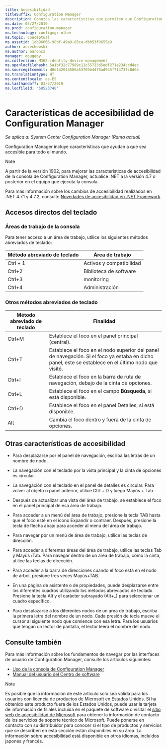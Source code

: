 ```yaml
---
title: Accesibilidad
titleSuffix: Configuration Manager
description: Conozca las características que permiten que Configuration Manager sea accesible para todo el mundo.
ms.date: 03/27/2019
ms.prod: configuration-manager
ms.technology: configmgr-other
ms.topic: conceptual
ms.assetid: 1cb96666-98bf-49a9-85ca-dbb53f0655e9
author: aczechowski
ms.author: aaroncz
manager: dougeby
ms.collection: M365-identity-device-management
ms.openlocfilehash: 5a1bf32c77989c11c55723d5edf271e234ccd4ec
ms.sourcegitcommit: d8d142044586a53709b4478ad945f714737c8d6e
ms.translationtype: HT
ms.contentlocale: es-ES
ms.lasthandoff: 03/27/2019
ms.locfileid: "58523748"
---
```

# <a name="accessibility-features-in-configuration-manager"></a>Características de accesibilidad de Configuration Manager

*Se aplica a: System Center Configuration Manager (Rama actual)*


Configuration Manager incluye características que ayudan a que sea accesible para todo el mundo.

> [!Note]  
> A partir de la versión 1902, para mejorar las características de accesibilidad de la consola de Configuration Manager, actualice .NET a la versión 4.7 o posterior en el equipo que ejecuta la consola. <!-- SCCMDocs-pr issue #3228 -->  
> 
> Para más información sobre los cambios de accesibilidad realizados en .NET 4.7.1 y 4.7.2, consulte [Novedades de accesibilidad en .NET Framework](https://docs.microsoft.com/dotnet/framework/whats-new/whats-new-in-accessibility).  



## <a name="keyboard-shortcuts"></a>Accesos directos del teclado

### <a name="console-workspaces"></a>Áreas de trabajo de la consola

Para tener acceso a un área de trabajo, utilice los siguientes métodos abreviados de teclado:  

|Método abreviado de teclado| Área de trabajo|
|--------|--------|  
|Ctrl + 1| Activos y compatibilidad|
|Ctrl+2|  Biblioteca de software|
|Ctrl+3|  monitoring|
|Ctrl+4|  Administración|


### <a name="other-keyboard-shortcuts"></a>Otros métodos abreviados de teclado

|Método abreviado de teclado|  Finalidad|
|--------|--------|  
|Ctrl+M|Establece el foco en el panel principal (central).|
|Ctrl+T|Establece el foco en el nodo superior del panel de navegación. Si el foco ya estaba en dicho panel, este se establece en el último nodo que visitó.|
|Ctrl+I|Establece el foco en la barra de ruta de navegación, debajo de la cinta de opciones.|
|Ctrl+L|Establece el foco en el campo **Búsqueda**, si está disponible.|
|Ctrl+D|Establece el foco en el panel Detalles, si está disponible.|
|Alt     |Cambia el foco dentro y fuera de la cinta de opciones.|



## <a name="other-accessibility-features"></a>Otras características de accesibilidad

- Para desplazarse por el panel de navegación, escriba las letras de un nombre de nodo.

- La navegación con el teclado por la vista principal y la cinta de opciones es circular.

- La navegación con el teclado en el panel de detalles es circular. Para volver al objeto o panel anterior, utilice Ctrl + D y luego Mayús + Tab.

- Después de actualizar una vista del área de trabajo, se establece el foco en el panel principal de esa área de trabajo.

- Para acceder a un menú del área de trabajo, presione la tecla TAB hasta que el foco esté en el icono Expandir o contraer. Después, presione la tecla de flecha abajo para acceder al menú del área de trabajo.  

- Para navegar por un menú de área de trabajo, utilice las teclas de dirección.  

- Para acceder a diferentes áreas del área de trabajo, utilice las teclas Tab y Mayús+Tab. Para navegar dentro de un área de trabajo, como la cinta, utilice las teclas de dirección.  

- Para acceder a la barra de direcciones cuando el foco está en el nodo de árbol, presione tres veces Mayús+TAB.  

- En una página de asistente o de propiedades, puede desplazarse entre los diferentes cuadros utilizando los métodos abreviados de teclado. Presione la tecla Alt y el carácter subrayado (Alt+_) para seleccionar un cuadro específico.     

- Para desplazarse a los diferentes nodos de un área de trabajo, escriba la primera letra del nombre de un nodo. Cada presión de tecla mueve el cursor al siguiente nodo que comience con esa letra. Para los usuarios que tengan un lector de pantalla, el lector leerá el nombre del nodo.



## <a name="see-also"></a>Consulte también

Para más información sobre los fundamentos de navegar por las interfaces de usuario de Configuration Manager, consulte los artículos siguientes:
- [Uso de la consola de Configuration Manager](/sccm/core/servers/manage/admin-console)  
- [Manual del usuario del Centro de software](/sccm/core/understand/software-center)

> [!NOTE]  
> Es posible que la información de este artículo solo sea válida para los usuarios con licencia de productos de Microsoft en Estados Unidos. Si ha obtenido este producto fuera de los Estados Unidos, puede usar la tarjeta de información de filiales incluida en el paquete de software o visitar el [sitio web de accesibilidad de Microsoft](https://go.microsoft.com/fwlink/?LinkId=8431) para obtener la información de contacto de los servicios de soporte técnico de Microsoft. Puede ponerse en contacto con su distribuidor para conocer si el tipo de productos y servicios que se describen en esta sección están disponibles en su área. La información sobre accesibilidad está disponible en otros idiomas, incluidos japonés y francés.  

